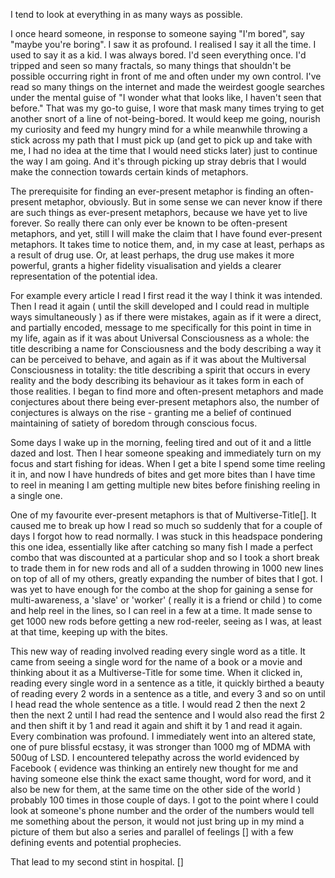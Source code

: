 I tend to look at everything in as many ways as possible.

I once heard someone, in response to someone saying "I'm bored", say "maybe you're boring". I saw it as profound. I realised I say it all the time. I used to say it as a kid. I was always bored. I'd seen everything once. I'd tripped and seen so many fractals, so many things that shouldn't be possible occurring right in front of me and often under my own control. I've read so many things on the internet and made the weirdest google searches under the mental guise of "I wonder what that looks like, I haven't seen that before." That was my go-to guise, I wore that mask many times trying to get another snort of a line of not-being-bored. It would keep me going, nourish my curiosity and feed my hungry mind for a while meanwhile throwing a stick across my path that I must pick up (and get to pick up and take with me, I had no idea at the time that I would need sticks later) just to continue the way I am going. And it's through picking up stray debris that I would make the connection towards certain kinds of metaphors.

The prerequisite for finding an ever-present metaphor is finding an often-present metaphor, obviously. But in some sense we can never know if there are such things as ever-present metaphors, because we have yet to live forever. So really there can only ever be known to be often-present metaphors, and yet, still I will make the claim that I have found ever-present metaphors. It takes time to notice them, and, in my case at least, perhaps as a result of drug use. Or, at least perhaps, the drug use makes it more powerful, grants a higher fidelity visualisation and yields a clearer representation of the potential idea.

For example every article I read I first read it the way I think it was intended. Then I read it again ( until the skill developed and I could read in multiple ways simultaneously ) as if there were mistakes, again as if it were a direct, and partially encoded, message to me specifically for this point in time in my life, again as if it was about Universal Consciousness as a whole: the title describing a name for Consciousness and the body describing a way it can be perceived to behave, and again as if it was about the Multiversal Consciousness in totality: the title describing a spirit that occurs in every reality and the body describing its behaviour as it takes form in each of those realities. I began to find more and often-present metaphors and made conjectures about there being ever-present metaphors also, the number of conjectures is always on the rise - granting me a belief of continued maintaining of satiety of boredom through conscious focus.

Some days I wake up in the morning, feeling tired and out of it and a little dazed and lost. Then I hear someone speaking and immediately turn on my focus and start fishing for ideas. When I get a bite I spend some time reeling it in, and now I have hundreds of bites and get more bites than I have time to reel in meaning I am getting multiple new bites before finishing reeling in a single one.

One of my favourite ever-present metaphors is that of Multiverse-Title[]. It caused me to break up how I read so much so suddenly that for a couple of days I forgot how to read normally. I was stuck in this headspace pondering this one idea, essentially like after catching so many fish I made a perfect combo that was discounted at a particular shop and so I took a short break to trade them in for new rods and all of a sudden throwing in 1000 new lines on top of all of my others, greatly expanding the number of bites that I got. I was yet to have enough for the combo at the shop for gaining a sense for multi-awareness, a 'slave' or 'worker' ( really it is a friend or child ) to come and help reel in the lines, so I can reel in a few at a time. It made sense to get 1000 new rods before getting a new rod-reeler, seeing as I was, at least at that time, keeping up with the bites.

This new way of reading involved reading every single word as a title. It came from seeing a single word for the name of a book or a movie and thinking about it as a Multiverse-Title for some time. When it clicked in, reading every single word in a sentence as a title, it quickly birthed a beauty of reading every 2 words in a sentence as a title, and every 3 and so on until I head read the whole sentence as a title. I would read 2 then the next 2 then the next 2 until I had read the sentence and I would also read the first 2 and then shift it by 1 and read it again and shift it by 1 and read it again. Every combination was profound. I immediately went into an altered state, one of pure blissful ecstasy, it was stronger than 1000 mg of MDMA with 500ug of LSD. I encountered telepathy across the world evidenced by Facebook ( evidence was thinking an entirely new thought for me and having someone else think the exact same thought, word for word, and it also be new for them, at the same time on the other side of the world ) probably 100 times in those couple of days. I got to the point where I could look at someone's phone number and the order of the numbers would tell me something about the person, it would not just bring up in my mind a picture of them but also a series and parallel of feelings [] with a few defining events and potential prophecies.

That lead to my second stint in hospital. []